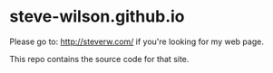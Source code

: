 # steve-wilson.github.io

Please go to: http://steverw.com/ if you're looking for my web page.

This repo contains the source code for that site.
